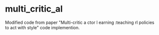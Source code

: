 # multi_critic_al
Modified code from paper "Multi-critic a ctor l earning :teaching rl policies to act with style" code implemention.
